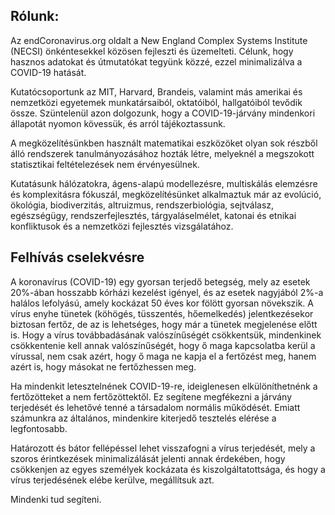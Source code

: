 ## Rólunk:

Az endCoronavirus.org oldalt a New England Complex Systems Institute (NECSI) önkéntesekkel közösen fejleszti és üzemelteti. Célunk, hogy hasznos adatokat és útmutatókat tegyünk közzé, ezzel minimalizálva a COVID-19 hatását.

Kutatócsoportunk az MIT, Harvard, Brandeis, valamint más amerikai és nemzetközi egyetemek munkatársaiból, oktatóiból, hallgatóiból tevődik össze. Szüntelenül azon dolgozunk, hogy a COVID-19-járvány mindenkori állapotát nyomon kövessük, és arról tájékoztassunk.

A megközelítésünkben használt matematikai eszközöket olyan sok részből álló rendszerek tanulmányozásához hozták létre, melyeknél a megszokott statisztikai feltételezések nem érvényesülnek.

Kutatásunk hálózatokra, ágens-alapú modellezésre, multiskálás elemzésre és komplexitásra fókuszál, megközelítésünket alkalmaztuk már az evolúció, ökológia, biodiverzitás, altruizmus, rendszerbiológia, sejtválasz, egészségügy, rendszerfejlesztés, tárgyaláselmélet, katonai és etnikai konfliktusok és a nemzetközi fejlesztés vizsgálatához.

## Felhívás cselekvésre

A koronavírus (COVID-19) egy gyorsan terjedő betegség, mely az esetek 20%-ában hosszabb kórházi kezelést igényel, és az esetek nagyjából 2%-a halálos lefolyású, amely kockázat 50 éves kor fölött gyorsan növekszik. A vírus enyhe tünetek (köhögés, tüsszentés, hőemelkedés) jelentkezésekor biztosan fertőz, de az is lehetséges, hogy már a tünetek megjelenése előtt is. Hogy a vírus továbbadásának valószínűségét csökkentsük, mindenkinek csökkentenie kell annak valószínűségét, hogy ő maga kapcsolatba kerül a vírussal, nem csak azért, hogy ő maga ne kapja el a fertőzést meg, hanem azért is, hogy másokat ne fertőzhessen meg.

Ha mindenkit letesztelnének COVID-19-re, ideiglenesen elkülöníthetnénk a fertőzötteket a nem fertőzöttektől. Ez segítene megfékezni a járvány terjedését és lehetővé tenné a társadalom normális működését. Emiatt számunkra az általános, mindenkire kiterjedő tesztelés elérése a legfontosabb.

Határozott és bátor fellépéssel lehet visszafogni a vírus terjedését, mely a szoros érintkezések minimalizálását jelenti annak érdekében, hogy csökkenjen az egyes személyek kockázata és kiszolgáltatottsága, és hogy a vírus terjedésének elébe kerülve, megállítsuk azt.

Mindenki tud segíteni.

